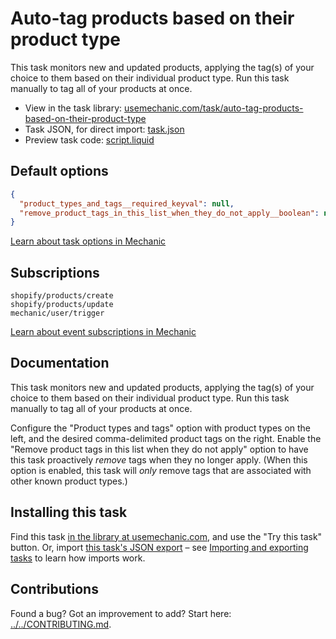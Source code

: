 # Auto-tag products based on their product type

This task monitors new and updated products, applying the tag(s) of your choice to them based on their individual product type. Run this task manually to tag all of your products at once.

* View in the task library: [usemechanic.com/task/auto-tag-products-based-on-their-product-type](https://usemechanic.com/task/auto-tag-products-based-on-their-product-type)
* Task JSON, for direct import: [task.json](../../tasks/auto-tag-products-based-on-their-product-type.json)
* Preview task code: [script.liquid](./script.liquid)

## Default options

```json
{
  "product_types_and_tags__required_keyval": null,
  "remove_product_tags_in_this_list_when_they_do_not_apply__boolean": null
}
```

[Learn about task options in Mechanic](https://docs.usemechanic.com/article/471-task-options)

## Subscriptions

```liquid
shopify/products/create
shopify/products/update
mechanic/user/trigger
```

[Learn about event subscriptions in Mechanic](https://docs.usemechanic.com/article/408-subscriptions)

## Documentation

This task monitors new and updated products, applying the tag(s) of your choice to them based on their individual product type. Run this task manually to tag all of your products at once.

Configure the "Product types and tags" option with product types on the left, and the desired comma-delimited product tags on the right. Enable the "Remove product tags in this list when they do not apply" option to have this task proactively _remove_ tags when they no longer apply. (When this option is enabled, this task will _only_ remove tags that are associated with other known product types.)

## Installing this task

Find this task [in the library at usemechanic.com](https://usemechanic.com/task/auto-tag-products-based-on-their-product-type), and use the "Try this task" button. Or, import [this task's JSON export](../../tasks/auto-tag-products-based-on-their-product-type.json) – see [Importing and exporting tasks](https://docs.usemechanic.com/article/505-importing-and-exporting-tasks) to learn how imports work.

## Contributions

Found a bug? Got an improvement to add? Start here: [../../CONTRIBUTING.md](../../CONTRIBUTING.md).
